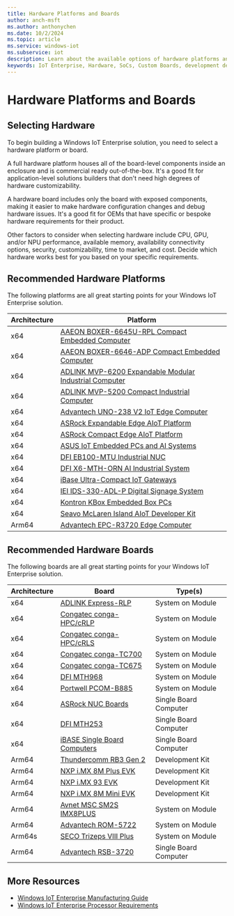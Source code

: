 ```yaml
---
title: Hardware Platforms and Boards
author: anch-msft
ms.author: anthonychen
ms.date: 10/2/2024
ms.topic: article
ms.service: windows-iot
ms.subservice: iot
description: Learn about the available options of hardware platforms and boards for building Windows IoT devices
keywords: IoT Enterprise, Hardware, SoCs, Custom Boards, development devices, boards, SOC, SOM, system on chips, Windows IoT
---
```


# Hardware Platforms and Boards

## Selecting Hardware

To begin building a Windows IoT Enterprise solution, you need to select a hardware platform or board.

A full hardware platform houses all of the board-level components inside an enclosure and is commercial ready out-of-the-box. It's a good fit for application-level solutions builders that don't need high degrees of hardware customizability. 

A hardware board includes only the board with exposed components, making it easier to make hardware configuration changes and debug hardware issues. It's a good fit for OEMs that have specific or bespoke hardware requirements for their product. 

Other factors to consider when selecting hardware include CPU, GPU, and/or NPU performance, available memory, availability connectivity options, security, customizability, time to market, and cost. Decide which hardware works best for you based on your specific requirements.

## Recommended Hardware Platforms

The following platforms are all great starting points for your Windows IoT Enterprise solution.

| Architecture | Platform |
|-|--------------|
|x64|[AAEON BOXER-6645U-RPL Compact Embedded Computer](https://www.aaeon.com/en/p/compact-fanless-box-6645u-rpl)|
|x64|[AAEON BOXER-6646-ADP Compact Embedded Computer](https://www.aaeon.com/en/p/compact-fanless-box-pc-solutions-boxer-6646-adp)|
|x64|[ADLINK MVP-6200 Expandable Modular Industrial Computer](https://www.adlinktech.com/Products/Industrial_PCs_Fanless_Embedded_PCs/ExpandableFanlessEmbeddedComputers/MVP-6200_Series?lang=en)|
|x64|[ADLINK MVP-5200 Compact Industrial Computer](https://www.adlinktech.com/Products/Industrial_PCs_Fanless_Embedded_PCs/IntegratedFanlessEmbeddedComputers/MVP-5200_Series?lang=en)|
|x64|[Advantech UNO-238 V2 IoT Edge Computer](https://www.advantech.com/en-us/products/9a0cc561-8fc2-4e22-969c-9df90a3952b5/uno-238-v2/mod_77575fa5-5252-41a8-9f0d-5ef789890faf)|
|x64|[ASRock Expandable Edge AIoT Platform](https://www.asrockind.com/en-gb/expandable-edge-aiot-platform)|
|x64|[ASRock Compact Edge AIoT Platform](https://www.asrockind.com/en-gb/compact-edge-aiot-platform)|
|x64|[ASUS IoT Embedded PCs and AI Systems](https://iot.asus.com/embedded-computers-edge-ai-systems/all-series/filter?Series=Fanless-Embedded-Computers,Embedded-Computers&Spec=86)|
|x64|[DFI EB100-MTU Industrial NUC](https://www.dfi.com/product/index/1681)|
|x64|[DFI X6-MTH-ORN AI Industrial System](https://www.dfi.com/product/index/1673)|
|x64|[iBase Ultra-Compact IoT Gateways](https://www.ibase.com.tw/en/product/category/Intelligent_System/Edge_Computing_Wide_Temperature_System)|
|x64|[IEI IDS-330-ADL-P Digital Signage System](https://www.ieiworld.com/en/product/model.php?II=942)|
|x64|[Kontron KBox Embedded Box PCs](https://www.kontron.com/en/products/energy/embedded-box-pc/c139294)|
|x64|[Seavo McLaren Island AIoT Developer Kit](https://www.seavo.com/en/products/products-info_itemid_561.html)|
|Arm64|[Advantech EPC-R3720 Edge Computer](https://www.advantech.com/en/products/880a61e5-3fed-41f3-bf53-8be2410c0f19/epc-r3720/mod_fde326be-b36e-4044-ba9a-28c4c49a25c6)|

## Recommended Hardware Boards

The following boards are all great starting points for your Windows IoT Enterprise solution.

| Architecture | Board | Type(s) |
|-|--------------|-----|
|x64|[ADLINK Express-RLP](https://www.adlinktech.com/Products/Computer_on_Modules/COMExpressType6/Express-RLP?lang=en)|System on Module|
|x64|[Congatec conga-HPC/cRLP](https://www.congatec.com/en/products/com-hpc/conga-hpccrlp/)|System on Module|
|x64|[Congatec conga-HPC/cRLS](https://www.congatec.com/en/products/com-hpc/conga-hpccrls/)|System on Module|
|x64|[Congatec conga-TC700](https://www.congatec.com/en/products/com-express-type-6/conga-tc700/)|System on Module|
|x64|[Congatec conga-TC675](https://www.congatec.com/en/products/com-express-type-6/conga-tc675/)|System on Module|
|x64|[DFI MTH968](https://www.dfi.com/product/index/1652)|System on Module|
|x64|[Portwell PCOM-B885](https://portwell.com/products/detail.php?CUSTCHAR1=PCOM-B885)|System on Module| 
|x64|[ASRock NUC Boards](https://www.asrockind.com/en-gb/nuc)|Single Board Computer|
|x64|[DFI MTH253](https://www.dfi.com/product/index/1679)|Single Board Computer|
|x64|[iBASE Single Board Computers](https://www.ibase.com.tw/en/product/category/Embedded_Computing/Single_Board_Computer/x86_based_3_5_Single_Board_Computer)|Single Board Computer|
|Arm64|[Thundercomm RB3 Gen 2](https://www.thundercomm.com/product/qualcomm-rb3-gen-2/)|Development Kit|
|Arm64|[NXP i.MX 8M Plus EVK](https://www.nxp.com/design/development-boards/i-mx-evaluation-and-development-boards/evaluation-kit-for-the-i-mx-8m-plus-applications-processor:8MPLUSLPD4-EVK)|Development Kit|
|Arm64|[NXP i.MX 93 EVK](https://www.nxp.com/products/processors-and-microcontrollers/arm-processors/i-mx-applications-processors/i-mx-9-processors/i-mx-93-applications-processor-family-arm-cortex-a55-ml-acceleration-power-efficient-mpu:i.MX93)|Development Kit|
|Arm64|[NXP i.MX 8M Mini EVK](https://www.nxp.com/design/development-boards/i-mx-evaluation-and-development-boards/evaluation-kit-for-the-i-mx-8m-mini-applications-processor:8MMINILPD4-EVK)|Development Kit|
|Arm64|[Avnet MSC SM2S IMX8PLUS](https://embedded.avnet.com/product/msc-sm2s-imx8plus/)|System on Module|
|Arm64|[Advantech ROM-5722](https://www.advantech.com/en/products/computer-on-module/rom-5722/mod_11aa0c77-868e-4014-8151-ac7a7a1c5c1b)|System on Module|
|Arm64s|[SECO Trizeps VIII Plus](https://edge.seco.com/usa/trizeps-viii-plus.html)|System on Module|
|Arm64|[Advantech RSB-3720](https://www.advantech.com/en/products/single_board_computer/rsb-3720/mod_d2f1b0bc-650b-449a-8ef7-b65ce4f69949)|Single Board Computer|

## More Resources

* [Windows IoT Enterprise Manufacturing Guide](../Commercialization/Manufacturing-Guide.md)
* [Windows IoT Enterprise Processor Requirements](./Processor_Requirements.md)
